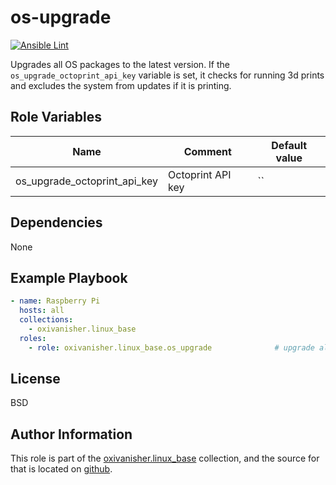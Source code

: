 os-upgrade
==========
[![Ansible Lint](https://github.com/oxivanisher/role-os_upgrade/actions/workflows/ansible-lint.yml/badge.svg)](https://github.com/oxivanisher/role-os_upgrade/actions/workflows/ansible-lint.yml)

Upgrades all OS packages to the latest version.
If the `os_upgrade_octoprint_api_key` variable is set, it checks for running 3d prints and excludes the system from updates if it is printing.

Role Variables
--------------

| Name                         | Comment                                   | Default value |
|------------------------------|-------------------------------------------|---------------|
| os_upgrade_octoprint_api_key | Octoprint API key                         | ``            |


Dependencies
------------

None

Example Playbook
----------------

```yaml
- name: Raspberry Pi
  hosts: all
  collections:
    - oxivanisher.linux_base
  roles:
    - role: oxivanisher.linux_base.os_upgrade              # upgrade all packages
```

License
-------

BSD

Author Information
------------------

This role is part of the [oxivanisher.linux_base](https://galaxy.ansible.com/ui/repo/published/oxivanisher/linux_base/) collection, and the source for that is located on [github](https://github.com/oxivanisher/collection-linux_base).
